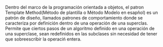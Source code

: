 Dentro del marco de la programación orientada a objetos, el patron Template Method(Método de plantilla o Método Modelo en esapñol) es un patrón de diseño, llamados patrones de comportamiento donde se caracteriza por definición dentro de una operación de una superclas. 
Permite que ciertos pasos de un algoritmo definido en una operación de una superclase, sean redefinidos en las subclases sin necesidad de tener que sobreescribir la operaciń entera.


